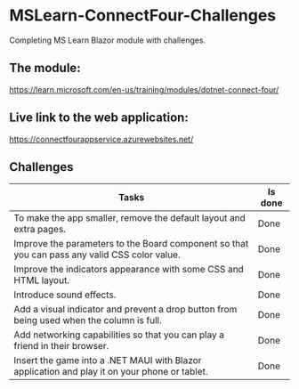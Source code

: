 # MSLearn-ConnectFour-Challenges

Completing MS Learn Blazor module with challenges.

## The module: 
https://learn.microsoft.com/en-us/training/modules/dotnet-connect-four/

## Live link to the web application: 
https://connectfourappservice.azurewebsites.net/

## Challenges
| Tasks | Is done |
|-----------|---------|
| To make the app smaller, remove the default layout and extra pages. | Done |
| Improve the parameters to the Board component so that you can pass any valid CSS color value. | Done |       
| Improve the indicators appearance with some CSS and HTML layout. | Done |
| Introduce sound effects. | Done |
| Add a visual indicator and prevent a drop button from being used when the column is full. | Done |
| Add networking capabilities so that you can play a friend in their browser. | Done |
| Insert the game into a .NET MAUI with Blazor application and play it on your phone or tablet. | Done |
